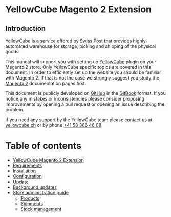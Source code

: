 # YellowCube Magento 2 Extension

## Introduction <a id="introduction"></a>

YellowCube is a service offered by Swiss Post that provides highly-automated warehouse for storage, picking and shipping of the physical goods.

This manual will support you with setting up [YellowCube](https://www.post.ch/en/business-solutions/logistics-and-warehousing/yellowcube) plugin on your Magento 2 store. Only YellowCube specific topics are covered in this document. In order to efficiently set up the website you should be familiar with Magento 2. If that is not the case we strongly suggest you study the [Magento 2](https://docs.magento.com/m2/ce/user_guide/getting-started.html) documentation pages first.

This document is publicly developed on [GitHub](https://github.com/swisspost-yellowcube/magento2-yellowcube) in the [GitBook](https://www.gitbook.com/) format. If you notice any mistakes or inconsistencies please consider proposing improvements by opening a pull request or opening an issue describing the problem.

If you need any support by the YellowCube team please contact us at [yellowcube.ch](https://www.post.ch/en/business-solutions/logistics-and-warehousing/yellowcube/yellowcube-contact-form) or by phone [+41 58 386 48 08](tel:+41583864808).

# Table of contents

* [YellowCube Magento 2 Extension](README.md)
* [Requirements](requirements.md)
* [Installation](installation.md)
* [Configuration](configuration.md)
* [Update](update.md)
* [Background updates](background-updates.md)
* [Store administration guide](administration_guide.md)
  * [Products](products.md)
  * [Shipments](shipments.md)
  * [Stock management](stock_management.md)
